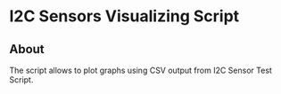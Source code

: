 # I2C Sensors Visualizing Script

## About

The script allows to plot graphs using CSV output from I2C Sensor Test Script.
